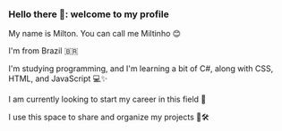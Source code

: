 ### Hello there 👋: welcome to my profile
My name is Milton. You can call me Miltinho 😊

I'm from Brazil 🇧🇷

I'm studying programming, and I'm learning a bit of C#, along with CSS, HTML, and JavaScript 💻✨

I am currently looking to start my career in this field 🚀

I use this space to share and organize my projects 📂🛠️
